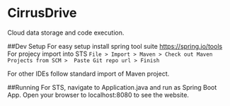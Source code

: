 # CirrusDrive
Cloud data storage and code execution.

##Dev Setup
For easy setup install spring tool suite https://spring.io/tools
For projecy import into STS `File > Import > Maven > Check out Maven Projects from SCM >  Paste Git repo url > Finish`

For other IDEs follow standard import of Maven project.

##Running
For STS, navigate to Application.java and run as Spring Boot App. Open your browser to localhost:8080 to see the website.